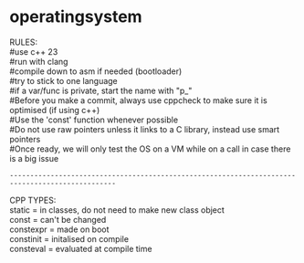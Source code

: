 # operatingsystem
RULES:  
    #use c++ 23  
    #run with clang  
    #compile down to asm if needed (bootloader)  
    #try to stick to one language  
    #if a var/func is private, start the name with "p_"  
    #Before you make a commit, always use cppcheck to make sure it is optimised (if using c++)  
    #Use the 'const' function whenever possible  
    #Do not use raw pointers unless it links to a C library, instead use smart pointers  
    #Once ready, we will only test the OS on a VM while on a call in case there is a big issue  

    ------------------------------------------------------------------------------------------------  
CPP TYPES:  
    static = in classes, do not need to make new class object  
    const = can't be changed  
    constexpr = made on boot  
    constinit = initalised on compile  
    consteval = evaluated at compile time  
